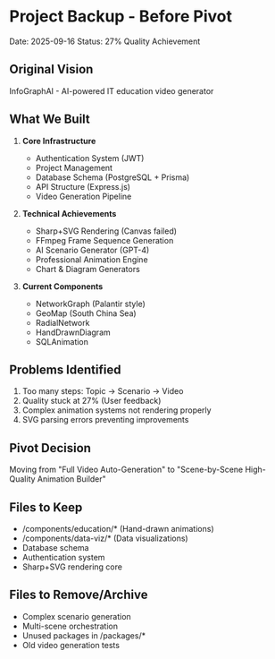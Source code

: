 # Project Backup - Before Pivot
Date: 2025-09-16
Status: 27% Quality Achievement

## Original Vision
InfoGraphAI - AI-powered IT education video generator

## What We Built
1. **Core Infrastructure**
   - Authentication System (JWT)
   - Project Management
   - Database Schema (PostgreSQL + Prisma)
   - API Structure (Express.js)
   - Video Generation Pipeline

2. **Technical Achievements**
   - Sharp+SVG Rendering (Canvas failed)
   - FFmpeg Frame Sequence Generation
   - AI Scenario Generator (GPT-4)
   - Professional Animation Engine
   - Chart & Diagram Generators

3. **Current Components**
   - NetworkGraph (Palantir style)
   - GeoMap (South China Sea)
   - RadialNetwork
   - HandDrawnDiagram
   - SQLAnimation

## Problems Identified
1. Too many steps: Topic → Scenario → Video
2. Quality stuck at 27% (User feedback)
3. Complex animation systems not rendering properly
4. SVG parsing errors preventing improvements

## Pivot Decision
Moving from "Full Video Auto-Generation" to "Scene-by-Scene High-Quality Animation Builder"

## Files to Keep
- /components/education/* (Hand-drawn animations)
- /components/data-viz/* (Data visualizations)
- Database schema
- Authentication system
- Sharp+SVG rendering core

## Files to Remove/Archive
- Complex scenario generation
- Multi-scene orchestration
- Unused packages in /packages/*
- Old video generation tests